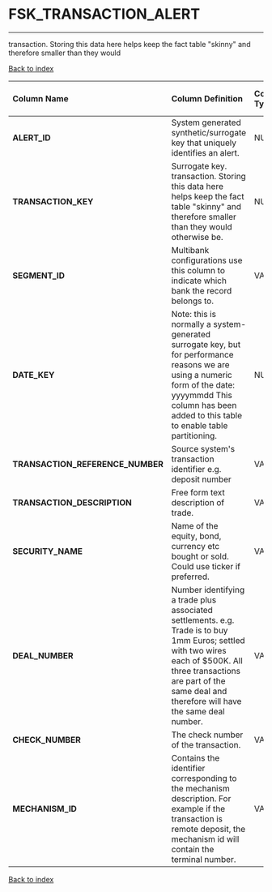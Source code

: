 # FSK_TRANSACTION_ALERT

---

transaction.  Storing this data here helps keep the fact table "skinny" and therefore smaller than they would

[Back to index](./index.md)

| Column Name                      | Column Definition                                                                                                                                                                                                              | Column Data Type   | Column Null Option   | PK   | FK   |
|:---------------------------------|:-------------------------------------------------------------------------------------------------------------------------------------------------------------------------------------------------------------------------------|:-------------------|:---------------------|:-----|:-----|
| **ALERT_ID**                     | System generated synthetic/surrogate key that uniquely identifies an alert.                                                                                                                                                    | NUMBER(12)         | Not Null             | Yes  | No   |
| **TRANSACTION_KEY**              | Surrogate key. transaction.  Storing this data here helps keep the fact table "skinny" and therefore smaller than they would otherwise be.                                                                                     | NUMBER(12)         | Not Null             | Yes  | No   |
| **SEGMENT_ID**                   | Multibank configurations use this column to indicate which bank the record belongs to.                                                                                                                                         | VARCHAR2(128)      | Not Null             | Yes  | No   |
| **DATE_KEY**                     | Note: this is normally a system-generated surrogate key, but for performance reasons we are using a numeric form of the date: yyyymmdd This column has been added to this table to enable table partitioning.                  | NUMBER(8,0)        | Not Null             | No   | No   |
| **TRANSACTION_REFERENCE_NUMBER** | Source system's transaction identifier e.g. deposit number                                                                                                                                                                     | VARCHAR2(50)       | Not Null             | No   | No   |
| **TRANSACTION_DESCRIPTION**      | Free form text description of trade.                                                                                                                                                                                           | VARCHAR2(255)      | Null                 | No   | No   |
| **SECURITY_NAME**                | Name of the equity, bond, currency etc bought or sold.  Could use ticker if preferred.                                                                                                                                         | VARCHAR2(35)       | Null                 | No   | No   |
| **DEAL_NUMBER**                  | Number identifying a trade plus associated settlements.  e.g. Trade is to buy 1mm Euros; settled with two wires each of $500K.  All three transactions are part of the same deal and therefore will have the same deal number. | VARCHAR2(35)       | Null                 | No   | No   |
| **CHECK_NUMBER**                 | The check number of the transaction.                                                                                                                                                                                           | VARCHAR2(10)       | Null                 | No   | No   |
| **MECHANISM_ID**                 | Contains the identifier corresponding to the mechanism description. For example if the transaction is remote deposit, the mechanism id will contain the terminal number.                                                       | VARCHAR2(40)       | Null                 | No   | No   |

[Back to index](./index.md)